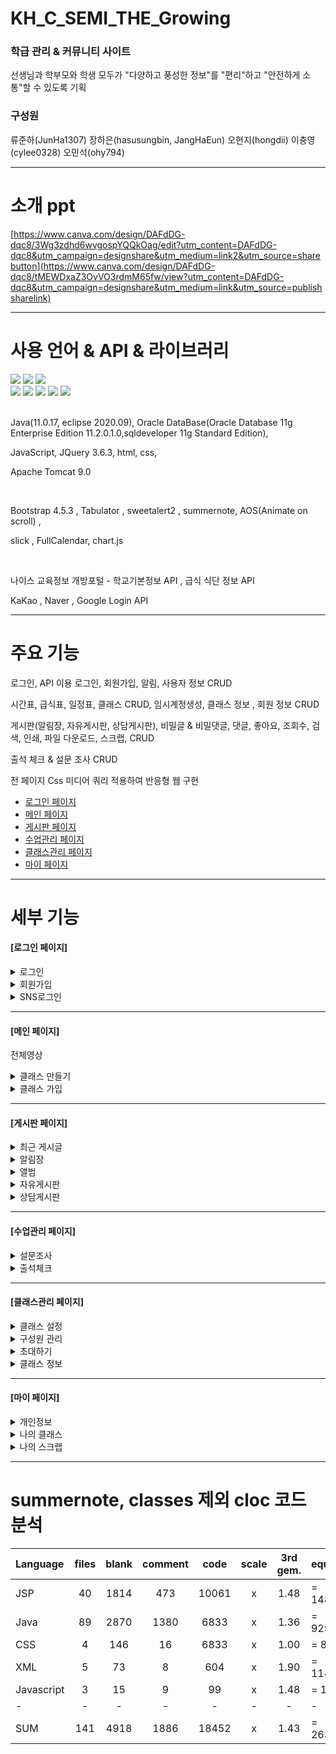 # KH_C_SEMI_THE_Growing

<h3>학급 관리 & 커뮤니티 사이트</h3>
<p>선생님과 학부모와 학생 모두가 "다양하고 풍성한 정보"를 "편리"하고 "안전하게 소통"할 수 있도록 기획</p>

<h3>구성원</h3>
<p>류준하(JunHa1307) 장하은(hasusungbin, JangHaEun) 오현지(hongdii) 이충영(cylee0328) 오민석(ohy794)</p>

--------------------------------------------------------------------------------------------

소개 ppt
================================================================

[https://www.canva.com/design/DAFdDG-dqc8/3Wg3zdhd6wvgospYQQkOag/edit?utm_content=DAFdDG-dqc8&utm_campaign=designshare&utm_medium=link2&utm_source=sharebutton](https://www.canva.com/design/DAFdDG-dqc8/tMEWDxaZ3OvVO3rdmM65fw/view?utm_content=DAFdDG-dqc8&utm_campaign=designshare&utm_medium=link&utm_source=publishsharelink)

--------------------------------------------------------------------------------------------

사용 언어 & API & 라이브러리
================================================================
<div>
  <img src="https://img.shields.io/badge/Java-007396?style=flat&logo=Conda-Forge&logoColor=white"/>
  <img src="https://img.shields.io/badge/Oracle%20SQL-F80000? style=flat&logo=Oracle&logoColor=white"/>
  <img src="https://img.shields.io/badge/ApacheTomcat-F8DC75?style=flat&logo=apachetomcat&logoColor=white"/>
</div>

<div>
  <img src="https://img.shields.io/badge/HTML5-E34F26?style=flat&logo=HTML5&logoColor=white"/>
  <img src="https://img.shields.io/badge/CSS3-1572B6?style=flat&logo=CSS3&logoColor=white"/>
  <img src="https://img.shields.io/badge/JavaScript-F7DF1E?style=flat&logo=JavaScript&logoColor=white"/>
  <img src="https://img.shields.io/badge/jQuery-0769AD?style=flat&logo=jQuery&logoColor=white"/>
  <img src="https://img.shields.io/badge/bootstrap-7952B3?style=flat&logo=bootstrap&logoColor=white"/>
</div>

<br>

<p>
  Java(11.0.17, eclipse 2020.09), Oracle DataBase(Oracle Database 11g Enterprise Edition 11.2.0.1.0,sqldeveloper 11g Standard Edition),
  
  JavaScript, JQuery 3.6.3, html, css,
  
  Apache Tomcat 9.0
</p>

<br>

<p>  
  Bootstrap 4.5.3 , Tabulator , sweetalert2 , summernote, AOS(Animate on scroll) ,
  
  slick , FullCalendar, chart.js
</p>

<br>

<p>
  나이스 교육정보 개방포털 - 학교기본정보 API , 급식 식단 정보 API
  
  KaKao , Naver , Google Login API
</p>

--------------------------------------------------------------------------------------------

주요 기능
================================================================
<p>
  로그인, API 이용 로그인, 회원가입, 알림, 사용자 정보 CRUD
  
  시간표, 급식표, 일정표, 클래스 CRUD, 임시계정생성, 클래스 정보 , 회원 정보 CRUD
  
  게시판(알림장, 자유게시판, 상담게시판), 
  비밀글 & 비밀댓글, 댓글, 좋아요, 조회수, 검색, 인쇄, 파일 다운로드, 스크랩, CRUD
  
  출석 체크 & 설문 조사 CRUD
  
  전 페이지 Css 미디어 쿼리 적용하여 반응형 웹 구현
</p>
  
  - [로그인 페이지](#로그인-페이지)
  - [메인 페이지](#메인-페이지)
  - [게시판 페이지](#게시판-페이지)
  - [수업관리 페이지](#수업관리-페이지)
  - [클래스관리 페이지](#클래스관리-페이지)
  - [마이 페이지](#마이-페이지)

--------------------------------------------------------------------------------------------
세부 기능
================================================================


<h4>[로그인 페이지]</h4>
<details>
  <summary>로그인</summary>
  <div markdown="1">
  </div>
</details>
<details>
  <summary>회원가입</summary>
  <div markdown="1">
  </div>
</details>
<details>
  <summary>SNS로그인</summary>
  <div markdown="1">
  </div>
</details>

<hr>


<h4>[메인 페이지]</h4>

전체영상

<details>
  <summary>클래스 만들기</summary>
  <div markdown="1">
  </div>
</details>
<details>
  <summary>클래스 가입</summary>
  <div markdown="1">
  </div>
</details>

<hr>

<h4>[게시판 페이지]</h4>


<details>
  <summary>최근 게시글</summary>
  <div markdown="1">
  </div>
</details>
<details>
  <summary>알림장</summary>
  <div markdown="1">
  </div>
</details>
<details>
  <summary>앨범</summary>
  <div markdown="1">
    
- 앨범 등록

- 댓글 등록(비밀댓글)/삭제/좋아요/스크랩

- 사진 다운로드 

    
  </div>
</details>
<details>
  <summary>자유게시판</summary>
  <div markdown="1">
  </div>
</details>
<details>
  <summary>상담게시판</summary>
  <div markdown="1">
  </div>
</details>

<hr>


<h4>[수업관리 페이지]</h4>


<details>
  <summary>설문조사</summary>
  <div markdown="1">
  </div>
</details>
<details>
  <summary>출석체크</summary>
  <div markdown="1">
  </div>
</details>

<hr>

<h4>[클래스관리 페이지]</h4>


<details>
  <summary>클래스 설정</summary>
  <div markdown="1">
  </div>
</details>
<details>
  <summary>구성원 관리</summary>
  <div markdown="1">
  </div>
</details>
<details>
  <summary>초대하기</summary>
  <div markdown="1">
  </div>
</details>
<details>
  <summary>클래스 정보</summary>
  <div markdown="1">
  </div>
</details>


<hr>

<h4>[마이 페이지]</h4>


<details>
  <summary>개인정보</summary>
  <div markdown="1">
  </div>
</details>
<details>
  <summary>나의 클래스</summary>
  <div markdown="1">
  </div>
</details>
<details>
  <summary>나의 스크랩</summary>
  <div markdown="1">
  </div>
</details>

<hr>

summernote, classes 제외 cloc 코드 분석
================================================================

|Language|files|blank|comment|code|scale|3rd gem.|equiv|
|:------|:---:|:---:|:---:|:---:|:---:|:---:|:------|
|JSP|40|1814|473|10061|x|1.48|= 14890.28|
|Java|89|2870|1380|6833|x|1.36|= 9292.88|
|CSS|4|146|16|6833|x|1.00|= 855.00|
|XML|5|73|8|604|x|1.90|= 1147.60|
|Javascript|3|15|9|99|x|1.48|= 146.52|
|-|-|-|-|-|-|-|-|
|SUM|141|4918|1886|18452|x|1.43|= 26332.28|
